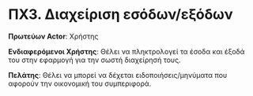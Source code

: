 <h1>ΠΧ3. Διαχείριση εσόδων/εξόδων</h1>

**Πρωτεύων Actor**: Χρήστης
	
**Ενδιαφερόμενοι Χρήστης**: Θέλει να πληκτρολογεί τα έσοδα και έξοδά του στην εφαρμογή για την σωστή διαχείρησή τους.
	
**Πελάτης**: Θέλει να μπορεί να δέχεται ειδοποιήσεις/μηνύματα που αφορούν την οικονομική του συμπεριφορά.

<!--πελατης στο παραδειγμα στο eclass ειναι ενας ενδιαφερομενος οχι αλλη κατηγορια-- δες τα παράδειγματα του στο github>
	
**Προϋποθέσεις**: Ο Χρήστης να έχει εκτελέσει με επιτυχία τις περίπτωσεις χρήσης «Εγγραφή στην εφαρμογή» και «Σύνδεση στην εφαρμογή». 

<h2>Βασική ροή</h2>
	
<h3>Α) Εισαγωγή εσόδων</h3>
	

1. Ο χρήστης εισάγει τα σταθερά έσοδα του, δηλαδή τον μισθό του ανά μήνα.
2. Η εφαρμογή του εμφανίζει τα οικονομικά του στοιχεία.
3. Ο χρήστης επιβεβαιώνει ότι τα στοιχεία που εμφανίζονται είναι σωστά.


	 
**Εναλλακτικές ροές**
	
*6α. Επανυποβολή οικονομικών στοιχείων*

 1. Ο χρήστης ξαναεισάγει τα οικονομικά του στοιχεία.

		
<h3>Β) Εισαγωγή βασικών εξόδων του μήνα</h3>
	
1. Η εφαρμογή εμφανίζει στον χρήστη μια λίστα στη οποία θα εισάγει τα βασικά του έξοδα.
2. Ο χρήστης εισάγει σε αυτή τη λίστα τα βασικά του έξοδα (φαγητό , λογαριασμοί, χρωστούμενα κλπ).
3. Η εφαρμογή του εμφανίζει τη λίστα των βασικών εξόδων του.
4. Ο χρήστης επιβεβαιώνει ότι τα στοιχεία που εμφανίζονται είναι σωστά.
	 
**Εναλλακτικές ροές**
	 
*3α. Ανεπάρκεια εσόδων*
	 
 1. Η εφαρμογή εμφανίζει μήνυμα σφάλματος στον χρήστη σε περίπτωση που τα έξοδα του υπερβαίνουν τα έσοδα.
    
 2. Ο χρήστης ξαναεισάγει τα προγραμματισμένα έξοδα του μήνα.
		
 3. Η εφαρμογή του εμφανίζει τη λίστα των βασικών εξόδων του.

<!--δεν καταλαβαινω το 3α--  αν δηλαδή οργανώσει έξοδα για το μήνα τα οποία υπερβαίνουν τα έσοδα του να του βγάζει μήνυμα να αφαιρέσει κάποια έξοδα>
		
<h3>Γ) Εισαγωγή λοιπών εξόδων</h3>
	
1. Η εφαρμογή εμφανίζει στον χρήστη μια λίστα στη οποία θα εισάγει τα μη λειτουργικά του έξοδα.
2. Ο χρήστης κάθε μέρα έχει τη δυνατότητα να συμπληρώσει έξοδα σε αυτή τη λίστα μη λειτουργικών εξόδων.
3. Ο χρήστης επιλέγει τη χρονική περίοδο στην οποία θα υπολογιστούν τα μη λειτουργικά του έξοδα (δηλ. ανά ημέρα, εβδομάδα ή μήνα).
4. Ο χρήστης επιβεβαιώνει τις αλλαγές του.
5. Η εφαρμογή εμφανίζει στο χρήστη τα συνολικά του έξοδα μέχρι τη στιγμή της λήξης της χρονικής περιόδου που ο ίδιος έχει ορίσει.
6. Ο χρήστης επιβεβαιώνει ότι τα στοιχεία που εμφανίζονται είναι σωστά.
	 
**Εναλλακτικές ροές**
	 
*2α. Επανεισαγωγή εξόδων*
	 
 1. Ο χρήστης μπορεί να επαναεισάγει έξοδα τα οποία δεν πληκτρολόγησε σωστά.
		
*3α. Αλλαγή χρονικής περιόδου*
	 
 1. Ο χρήστης έχει τη δυνατότητα να αλλάξει αυτή την χρονική περίοδο ή να επιλέξει πάνω από μία από τις τρεις επιλογές.
		
*5α. Ανεπάρκεια εσόδων*
	 
 1. Η εφαρμογή εμφανίζει μήνυμα σφάλματος στον χρήστη σε περίπτωση που τα έξοδα του υπερβαίνουν τα έσοδα.
		
 2. Ο χρήστης ξαναεισάγει τα έξοδα.

 
<!-- για το 5α θα μπορουσε απλα να του βγαζει μηνυμα οτι τα εξοδα υπερβαινουν τα εσοδα. δε νομιζω οτι ειναι λαθος
    επισης χρειαζεται νομιζω και η διαγραφη εσοδων και εξοδων--  εννοείς μετά το πέρας ενός μήνα πχ να γίνονται 0 και ο χρήστης να τα ξαναεισάγει; Λογικό-- απλά να το κάνουμε μόνο με τα έξοδα γιατί τα έσοδα παραμένουν σταθερά εκτός αν θέλει ο χρήστης να τα αλλάξει που γίνεται στο 1.6.α>
		